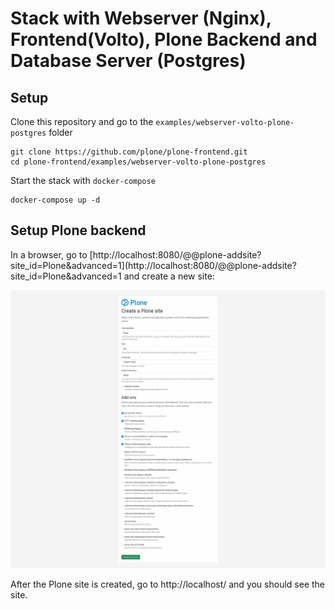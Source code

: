 # Stack with Webserver (Nginx), Frontend(Volto), Plone Backend and Database Server (Postgres)

## Setup

Clone this repository and go to the `examples/webserver-volto-plone-postgres` folder

```shell
git clone https://github.com/plone/plone-frontend.git
cd plone-frontend/examples/webserver-volto-plone-postgres
```

Start the stack with `docker-compose`

```shell
docker-compose up -d
```

## Setup Plone backend

In a browser, go to [http://localhost:8080/@@plone-addsite?site_id=Plone&advanced=1](http://localhost:8080/@@plone-addsite?site_id=Plone&advanced=1 and create a new site:

![Plone site creation](./plone-setup.png "Plone site creation")

After the Plone site is created, go to http://localhost/ and you should see the site.
